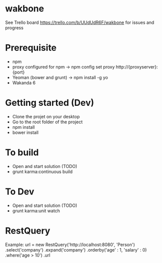 wakbone
=======
See Trello board https://trello.com/b/UUdUdR6F/wakbone for issues and progress

Prerequisite
=========
* npm
* proxy configured for npm -> npm config set proxy http://{proxyserver}:{port}
* Yeoman (bower and grunt) -> npm install -g yo
* Wakanda 6

Getting started (Dev)
=========
* Clone the projet on your desktop
* Go to the root folder of the project
* npm install
* bower install

To build
=========
* Open and start solution (TODO)
* grunt karma:continuous build

To Dev
========
* Open and start solution (TODO)
* grunt karma:unit watch


RestQuery
=========
Example:
url = new RestQuery('http://localhost:8080', 'Person')
	.select('company')
	.expand('company')
	.orderby('age' : 1, 'salary' : 0)
	.where('age > 10')
	.url